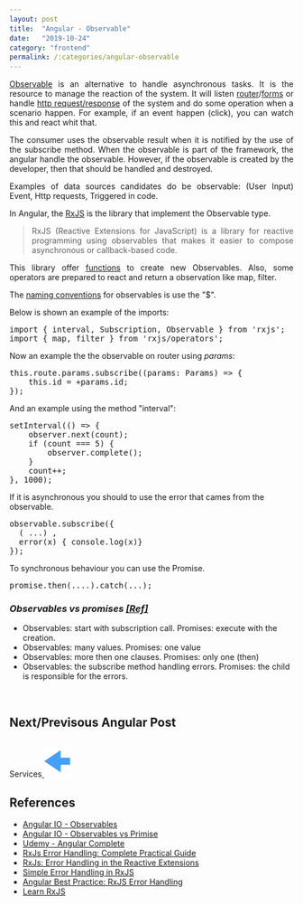```yaml
---
layout: post
title:  "Angular - Observable"
date:   "2019-10-24"
category: "frontend"
permalink: /:categories/angular-observable
---
```


<p style="text-align: justify;"><a href="https://angular.io/guide/observables-in-angular#observables-in-angular">Observable</a> is an alternative to handle asynchronous tasks. It is the resource to manage the reaction of the system. It will listen <a href="https://angular.io/guide/observables-in-angular#router">router</a>/<a href="https://angular.io/guide/observables-in-angular#reactive-forms">forms</a> or handle <a href="https://angular.io/guide/observables-in-angular#http">http request/response</a> of the system and do some operation when a scenario happen. For example, if an event happen (click), you can watch this and react whit that.</p>

<p style="text-align: justify;">The consumer uses the observable result when it is notified by the use of the subscribe method. When the observable is part of the framework, the angular handle the observable. However, if the observable is created by the developer, then that should be handled and destroyed.</p>

<p style="text-align: justify;">Examples of data sources candidates do be observable: (User Input) Event, Http requests, Triggered in code.</p>
<p style="text-align: justify;">In Angular, the <a href="https://angular.io/guide/rx-library#the-rxjs-library">RxJS</a> is the library that implement the Observable type.</p>

<blockquote>
<p style="text-align: justify;">RxJS (Reactive Extensions for JavaScript) is a library for reactive programming using observables that makes it easier to compose asynchronous or callback-based code.</p>
</blockquote>
<p style="text-align: justify;">This library offer <a href="https://angular.io/guide/rx-library#observable-creation-functions">functions</a> to create new Observables. Also, some operators are prepared to react and return a observation like map, filter.</p>
The <a href="https://angular.io/guide/rx-library#naming-conventions-for-observables">naming conventions</a> for observables is use the "$".

Below is shown an example of the imports:
<pre>import { interval, Subscription, Observable } from 'rxjs';
import { map, filter } from 'rxjs/operators';</pre>
Now an example the the observable on router using <em>params</em>:

<pre>this.route.params.subscribe((params: Params) => {
    this.id = +params.id;
});</pre>

And an example using the method "interval":

<pre>setInterval(() => {
    observer.next(count);
    if (count === 5) {
        observer.complete();
    }
    count++;
}, 1000);</pre>

If it is asynchronous you should to use the error that cames from the observable.

<pre>
observable.subscribe({
  ( ...) ,
  error(x) { console.log(x)}
});
</pre>

To synchronous behaviour you can use the Promise.

<pre>
promise.then(....).catch(...);
</pre>

<h3><em>Observables vs promises <a href="https://angular.io/guide/comparing-observables#observables-compared-to-promises">[Ref]</a></em></h3>
<ul>
  <li>Observables: start with subscription call. Promises: execute with the creation.</li>
  <li>Observables: many values. Promises: one value</li>
  <li>Observables: more then one clauses. Promises: only one (then)</li>
  <li>Observables: the subscribe method handling errors. Promises: the child is responsible for the errors.</li>
</ul>

<br/>
<h2>Next/Previsous Angular Post</h2>
<br/>
Services<a href="https://fabiana2611.github.io/angular/angular-service" class="btn btn-primary">
<img src="/img/angular/previous.png" width="50" height="50" ></a>

<h2>References</h2>
<ul>
  <li><a href="https://angular.io/guide/observables">Angular IO - Observables</a></li>
	<li><a href="https://angular.io/guide/comparing-observables">Angular IO  - Observables vs Primise</a></li>
	<li><a href="https://www.udemy.com/course/the-complete-guide-to-angular-2/learn/lecture/6656450?start=0#overview">Udemy - Angular Complete</a></li>
  <li><a href="https://blog.angular-university.io/rxjs-error-handling/">RxJs Error Handling: Complete Practical Guide</a></li>
<li><a href="https://xgrommx.github.io/rx-book/content/getting_started_with_rxjs/creating_and_querying_observable_sequences/error_handling.html">RxJs: Error Handling in the Reactive Extensions</a></li>
<li><a href="https://alligator.io/rxjs/simple-error-handling/l">Simple Error Handling in RxJS</a></li>
<li><a href="https://www.intertech.com/Blog/angular-best-practice-rxjs-error-handling/">Angular Best Practice: RxJS Error Handling</a></li>
<li><a href="https://www.learnrxjs.io/">Learn RxJS</a></li>

</ul>
<code></code>
